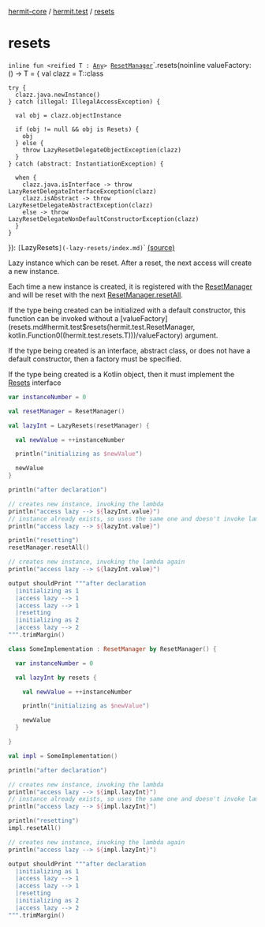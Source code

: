 [hermit-core](../index.md) / [hermit.test](index.md) / [resets](./resets.md)

# resets

`inline fun <reified T : `[`Any`](https://kotlinlang.org/api/latest/jvm/stdlib/kotlin/-any/index.html)`> `[`ResetManager`](-reset-manager/index.md)`.resets(noinline valueFactory: () -> T = {
    val clazz = T::class

    try {
      clazz.java.newInstance()
    } catch (illegal: IllegalAccessException) {

      val obj = clazz.objectInstance

      if (obj != null && obj is Resets) {
        obj
      } else {
        throw LazyResetDelegateObjectException(clazz)
      }
    } catch (abstract: InstantiationException) {

      when {
        clazz.java.isInterface -> throw LazyResetDelegateInterfaceException(clazz)
        clazz.isAbstract -> throw LazyResetDelegateAbstractException(clazz)
        else -> throw LazyResetDelegateNonDefaultConstructorException(clazz)
      }
    }

  }): `[`LazyResets`](-lazy-resets/index.md)`<T>` [(source)](https://github.com/RBusarow/AutoReset/tree/master/hermit-core/src/main/kotlin/hermit/test/LazyResets.kt#L66)

Lazy instance which can be reset.  After a reset, the next access will create a new instance.

Each time a new instance is created, it is registered with the [ResetManager](-reset-manager/index.md) and will be reset with the next [ResetManager.resetAll](-reset-manager/reset-all.md).

If the type being created can be initialized with a default constructor,
this function can be invoked without a [valueFactory](resets.md#hermit.test$resets(hermit.test.ResetManager, kotlin.Function0((hermit.test.resets.T)))/valueFactory) argument.

If the type being created is an interface, abstract class, or does not have a default constructor,
then a factory must be specified.

If the type being created is a Kotlin object, then it must implement the [Resets](-resets/index.md) interface

``` kotlin
var instanceNumber = 0

val resetManager = ResetManager()

val lazyInt = LazyResets(resetManager) {

  val newValue = ++instanceNumber

  println("initializing as $newValue")

  newValue
}

println("after declaration")

// creates new instance, invoking the lambda
println("access lazy --> ${lazyInt.value}")
// instance already exists, so uses the same one and doesn't invoke lambda
println("access lazy --> ${lazyInt.value}")

println("resetting")
resetManager.resetAll()

// creates new instance, invoking the lambda again
println("access lazy --> ${lazyInt.value}")

output shouldPrint """after declaration
  |initializing as 1
  |access lazy --> 1
  |access lazy --> 1
  |resetting
  |initializing as 2
  |access lazy --> 2
""".trimMargin()
```

``` kotlin
class SomeImplementation : ResetManager by ResetManager() {

  var instanceNumber = 0

  val lazyInt by resets {

    val newValue = ++instanceNumber

    println("initializing as $newValue")

    newValue
  }

}

val impl = SomeImplementation()

println("after declaration")

// creates new instance, invoking the lambda
println("access lazy --> ${impl.lazyInt}")
// instance already exists, so uses the same one and doesn't invoke lambda
println("access lazy --> ${impl.lazyInt}")

println("resetting")
impl.resetAll()

// creates new instance, invoking the lambda again
println("access lazy --> ${impl.lazyInt}")

output shouldPrint """after declaration
  |initializing as 1
  |access lazy --> 1
  |access lazy --> 1
  |resetting
  |initializing as 2
  |access lazy --> 2
""".trimMargin()
```

